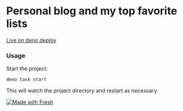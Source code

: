 # Personal blog and my top favorite lists

[Live on deno deploy](https://flatcircle-blog.deno.dev/)

### Usage

Start the project:

```
deno task start
```

This will watch the project directory and restart as necessary.

[![Made with Fresh](https://fresh.deno.dev/fresh-badge-dark.svg)](https://fresh.deno.dev)
